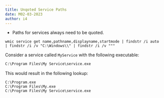 ```yaml
---
title: Unqoted Service Paths
date: M02-03-2023
author: i4
---
```


- Paths for services always need to be quoted. 

```
wmic service get name,pathname,displayname,startmode | findstr /i auto | findstr /i /v "C:\Windows\\" | findstr /i /v """

```

Consider a service called `MyService` with the following executable:
```cmd
C:\Program Files\My Service\service.exe
```

This would result in the following lookup:
```
C:\Program.exe
C:\Program Files\My.exe
C:\Program Files\My Service\service.exe
```